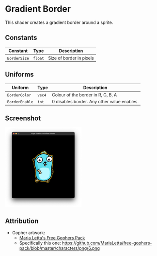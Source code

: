 # Gradient Border

This shader creates a gradient border around a sprite.

## Constants

| Constant     | Type    | Description              |
|--------------|---------|--------------------------|
| `BorderSize` | `float` | Size of border in pixels |

## Uniforms

| Uniform        | Type   | Description                                 |
|----------------|--------|---------------------------------------------|
| `BorderColor`  | `vec4` | Colour of the border in R, G, B, A          |
| `BorderEnable` | `int`  | 0 disables border. Any other value enables. |

## Screenshot

<img src="screenshot.png" width="50%" alt="screenshot of shader">

## Attribution

* Gopher artwork:
  * [Maria Letta's Free Gophers Pack](https://github.com/MariaLetta/free-gophers-pack)
  * Specifically this one: <https://github.com/MariaLetta/free-gophers-pack/blob/master/characters/png/6.png>